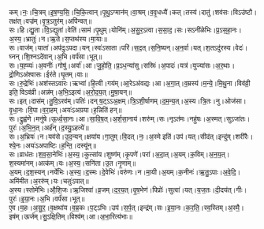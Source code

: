 

  
कम्।नः॒।चि॒त्रम्।इ॒ष॒ण्य॒सि॒।चि॒कि॒त्वान्।पृ॒थु॒ऽग्मान॑म्।वा॒श्रम्।व॒वृ॒धध्यै॑।कत्।तस्य॑।दातु॑।शव॑सः।विऽउ॑ष्टौ।तक्ष॑त्।वज्र॑म्।वृ॒त्र॒ऽतुर॑म्।अपि॑न्वत्॥  
सः।हि।द्यु॒ता।वि॒ऽद्युता॑।वेति॑।साम॑।पृ॒थुम्।योनि॑म्।अ॒सु॒र॒ऽत्वा।स॒सा॒द॒।सः।सऽनी॑ळेभिः।प्र॒ऽस॒हा॒नः।अ॒स्य॒।भ्रातुः॑।न।ऋ॒ते।स॒प्तथ॑स्य।मा॒याः॥  
सः।वाज॑म्।याता॑।अप॑दुःऽपदा।यन्।स्वः॑ऽसाता।परि॑।स॒द॒त्।स॒नि॒ष्यन्।अ॒न॒र्वा।यत्।श॒तऽदु॑रस्य।वेदः॑।घ्नन्।शि॒श्नऽदे॑वान्।अ॒भि।वर्प॑सा।भूत्॥  
सः।य॒ह्व्यः॑।अ॒वनीः॑।गोषु॑।अर्वा॑।आ।जु॒हो॒ति॒।प्र॒ऽध॒न्या॑सु।सस्रिः॑।अ॒पादः॑।यत्र॑।युज्या॑सः।अ॒र॒थाः।द्रो॒णिऽअ॑श्वासः।ईर॑ते।घृ॒तम्।वाः॥  
सः।रु॒द्रेभिः॑।अश॑स्तऽवारः।ऋभ्वा॑।हि॒त्वी।गय॑म्।आ॒रेऽअ॑वद्यः।आ।अ॒गा॒त्।व॒म्रस्य॑।म॒न्ये॒।मि॒थु॒ना।विव॑व्री॒ इति॒ विऽव॑व्री।अन्न॑म्।अ॒भि॒ऽइत्य॑।अ॒रो॒द॒य॒त्।मु॒षा॒यन्॥  
सः।इत्।दास॑म्।तु॒वि॒ऽरव॑म्।पतिः॑।दन् ष॒ट्ऽऽअ॒क्षम्।त्रि॒ऽशी॒र्षाणम्।द॒म॒न्य॒त्।अ॒स्य।त्रि॒तः।नु।ओज॑सा।वृ॒धा॒नः।वि॒पा।व॒रा॒हम्।अयः॑ऽअग्रया।ह॒न्निति॑ हन्॥  
सः।द्रुह्व॑णे।मनु॑षे।ऊ॒र्ध्व॒सा॒नः।आ।सा॒वि॒ष॒त्।अ॒र्श॒सा॒नाय॑।शरु॑म्।सः।नृऽत॑मः।नहु॑षः।अ॒स्मत्।सुऽजा॑तः।पुरः॑।अ॒भि॒न॒त्।अर्ह॑न्।द॒स्यु॒ऽहत्ये॑॥  
सः।अ॒भ्रियः॑।न।यव॑से।उ॒द॒न्यन्।क्षया॑य।गा॒तुम्।वि॒दत्।नः॒।अ॒स्मे इति॑।उप॑।यत्।सीद॑त्।इन्दु॑म्।शरी॑रैः।श्ये॒नः।अयः॑ऽअपाष्टिः।ह॒न्ति॒।दस्यू॑न्॥  
सः।व्राध॑तः।श॒व॒सा॒नेभिः॑।अ॒स्य॒।कुत्सा॑य।शुष्ण॑म्।कृ॒पणे॑।परा॑।अ॒दा॒त्।अ॒यम्।क॒विम्।अ॒न॒य॒त्।श॒स्यमा॑नम्।अत्क॑म्।यः।अ॒स्य॒।सनि॑ता।उ॒त।नृ॒णाम्॥  
अ॒यम्।द॒श॒स्यन्।नर्ये॑भिः।अ॒स्य॒।द॒स्मः।दे॒वेभिः॑।वरु॑णः।न।मा॒यी।अ॒यम्।क॒नीनः॑।ऋ॒तु॒ऽपाः।अ॒वे॒दि॒।अमि॑मीत।अ॒ररु॑म्।यः।चतुः॑ऽपात्॥  
अ॒स्य।स्तोमे॑भिः।औ॒शि॒जः।ऋ॒जिश्वा॑।व्र॒जम्।द॒र॒य॒त्।वृ॒ष॒भेण॑।पिप्रोः॑।सुत्वा॑।यत्।य॒ज॒तः।दी॒दय॑त्।गीः।पुरः॑।इ॒या॒नः।अ॒भि।वर्प॑सा।भूत्॥  
ए॒व।म॒हः।अ॒सु॒र॒।व॒क्षथा॑य।व॒म्र॒कः।प॒ट्ऽभिः।उप॑।स॒र्प॒त्।इन्द्र॑म्।सः।इ॒या॒नः।क॒र॒ति॒।स्व॒स्तिम्।अ॒स्मै॒।इष॑म्।ऊर्ज॑म्।सु॒ऽक्षि॒तिम्।विश्व॑म्।आ।अ॒भा॒रित्य॑भाः॥  
